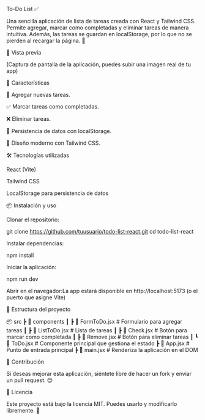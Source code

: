 To-Do List ✅

Una sencilla aplicación de lista de tareas creada con React y Tailwind CSS. Permite agregar, marcar como completadas y eliminar tareas de manera intuitiva. Además, las tareas se guardan en localStorage, por lo que no se pierden al recargar la página. 🚀

📸 Vista previa

(Captura de pantalla de la aplicación, puedes subir una imagen real de tu app)

🚀 Características

📌 Agregar nuevas tareas.

✅ Marcar tareas como completadas.

❌ Eliminar tareas.

💾 Persistencia de datos con localStorage.

🎨 Diseño moderno con Tailwind CSS.

🛠️ Tecnologías utilizadas

React (Vite)

Tailwind CSS

LocalStorage para persistencia de datos

📦 Instalación y uso

Clonar el repositorio:

git clone https://github.com/tuusuario/todo-list-react.git
cd todo-list-react

Instalar dependencias:

npm install

Iniciar la aplicación:

npm run dev

Abrir en el navegador:La app estará disponible en http://localhost:5173 (o el puerto que asigne Vite)

📂 Estructura del proyecto

📦 src
 ┣ 📂 components
 ┃ ┣ 📜 FormToDo.jsx   # Formulario para agregar tareas
 ┃ ┣ 📜 ListToDo.jsx   # Lista de tareas
 ┃ ┣ 📜 Check.jsx      # Botón para marcar como completada
 ┃ ┣ 📜 Remove.jsx     # Botón para eliminar tareas
 ┃ ┗ 📜 ToDo.jsx       # Componente principal que gestiona el estado
 ┣ 📜 App.jsx          # Punto de entrada principal
 ┣ 📜 main.jsx         # Renderiza la aplicación en el DOM

📌 Contribución

Si deseas mejorar esta aplicación, siéntete libre de hacer un fork y enviar un pull request. 😊

📄 Licencia

Este proyecto está bajo la licencia MIT. Puedes usarlo y modificarlo libremente. 🎉